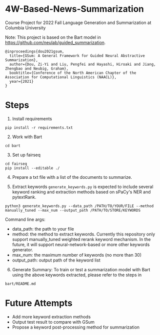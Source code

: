 # 4W-Based-News-Summarization
Course Project for 2022 Fall Language Generation and Summarization at Columbia University

Note: This project is based on the Bart model in https://github.com/neulab/guided_summarization.

```
@inproceedings{dou2021gsum,
  title={GSum: A General Framework for Guided Neural Abstractive Summarization},
  author={Dou, Zi-Yi and Liu, Pengfei and Hayashi, Hiroaki and Jiang, Zhengbao and Neubig, Graham},
  booktitle={Conference of the North American Chapter of the Association for Computational Linguistics (NAACL)},
  year={2021}
}
```

# Steps #
1. Install requirements
```
pip install -r requirements.txt
```
2. Work with Bart
```
cd bart
```

3. Set up fairseq
```
cd fairseq
pip install --editable ./
```

4. Prepare a txt file with a list of the documents to summarize.

5. Extract keywords
`generate_keywords.py` is expected to include several keyword ranking and extraction methods based on sPaCy's NER and pytextRank.

```
python3 generate_keywords.py --data_path /PATH/TO/YOUR/FILE --method manually_tuned --max_num --output_path /PATH/TO/STORE/KEYWORDS
```

Command line args:  
* data_path: the path to your file
* method: the method to extract keywords. Currently this repository only support manually_tuned weighted rerank keyword mechanism. In the future, it will support neural-network-based or more other keywords generator.
* max_num: the maximum number of keywords (no more than 30)
* output_path: output path of the keyword list

6. Generate Summary: To train or test a summarization model with Bart using the above keywords extracted, please refer to the steps in 
```
bart/README.md
```

# Future Attempts #
* Add more keyword extraction methods
* Output test result to compare with GSum
* Propose a keyword post-processing method for summarization
